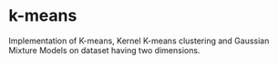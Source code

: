 # k-means
Implementation of K-means, Kernel K-means clustering and Gaussian Mixture Models on dataset having two dimensions.
